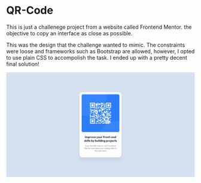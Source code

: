 # QR-Code

This is just a challenege project from a website called Frontend Mentor. the objective to copy an interface as close as possible.

This was the design that the challenge wanted to mimic. The constraints were loose and frameworks such as Bootstrap are allowed, however, I opted to use plain CSS to accompolish the task. I ended up with a pretty decent final solution!

![Alt text](design/desktop-design.jpg "Challenge Design")

